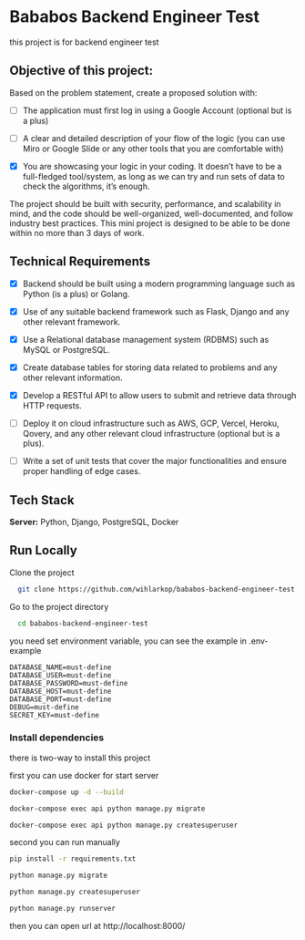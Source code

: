# Bababos Backend Engineer Test

this project is for backend engineer test

## Objective of this project:

Based on the problem statement, create a proposed solution with:

- [ ] The application must first log in using a Google Account (optional but is a plus)

- [ ] A clear and detailed description of your flow of the logic (you can use Miro or Google
Slide or any other tools that you are comfortable with)

- [X] You are showcasing your logic in your coding. It doesn’t have to be a full-fledged
tool/system, as long as we can try and run sets of data to check the algorithms, it’s
enough.

The project should be built with security, performance, and scalability in mind, and the code
should be well-organized, well-documented, and follow industry best practices. This mini
project is designed to be able to be done within no more than 3 days of work.

## Technical Requirements
- [x] Backend should be built using a modern programming language such as Python (is a
plus) or Golang.

- [x] Use of any suitable backend framework such as Flask, Django and any other
relevant framework.

- [x] Use a Relational database management system (RDBMS) such as MySQL or
PostgreSQL.

- [x] Create database tables for storing data related to problems and any other relevant
information.

- [x] Develop a RESTful API to allow users to submit and retrieve data through HTTP
requests.

- [ ] Deploy it on cloud infrastructure such as AWS, GCP, Vercel, Heroku, Qovery, and
any other relevant cloud infrastructure (optional but is a plus).

- [ ] Write a set of unit tests that cover the major functionalities and ensure proper
handling of edge cases.


## Tech Stack

**Server:** Python, Django, PostgreSQL, Docker

## Run Locally

Clone the project

```bash
  git clone https://github.com/wihlarkop/bababos-backend-engineer-test
```

Go to the project directory

```bash
  cd bababos-backend-engineer-test
```

you need set environment variable, you can see the example in .env-example

```dotenv
DATABASE_NAME=must-define
DATABASE_USER=must-define
DATABASE_PASSWORD=must-define
DATABASE_HOST=must-define
DATABASE_PORT=must-define
DEBUG=must-define
SECRET_KEY=must-define
```

### Install dependencies

there is two-way to install this project

first you can use docker for start server

```bash
docker-compose up -d --build
```

```bash
docker-compose exec api python manage.py migrate 
```

```bash
docker-compose exec api python manage.py createsuperuser 
```

second you can run manually

```bash
pip install -r requirements.txt
```

```bash
python manage.py migrate
```

```bash
python manage.py createsuperuser
```

```bash
python manage.py runserver
```

then you can open url at http://localhost:8000/